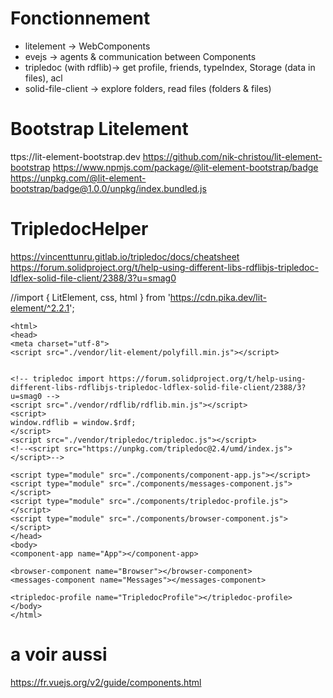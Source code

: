 # Fonctionnement
- litelement -> WebComponents
- evejs -> agents & communication between Components
- tripledoc (with rdflib)-> get profile, friends, typeIndex, Storage (data in files), acl
- solid-file-client -> explore folders, read files (folders & files)


# Bootstrap Litelement
ttps://lit-element-bootstrap.dev
https://github.com/nik-christou/lit-element-bootstrap
https://www.npmjs.com/package/@lit-element-bootstrap/badge
https://unpkg.com/@lit-element-bootstrap/badge@1.0.0/unpkg/index.bundled.js

# TripledocHelper
https://vincenttunru.gitlab.io/tripledoc/docs/cheatsheet
https://forum.solidproject.org/t/help-using-different-libs-rdflibjs-tripledoc-ldflex-solid-file-client/2388/3?u=smag0

//import { LitElement, css,  html } from 'https://cdn.pika.dev/lit-element/^2.2.1';

```
<html>
<head>
<meta charset="utf-8">
<script src="./vendor/lit-element/polyfill.min.js"></script>


<!-- tripledoc import https://forum.solidproject.org/t/help-using-different-libs-rdflibjs-tripledoc-ldflex-solid-file-client/2388/3?u=smag0 -->
<script src="./vendor/rdflib/rdflib.min.js"></script>
<script>
window.rdflib = window.$rdf;
</script>
<script src="./vendor/tripledoc/tripledoc.js"></script>
<!--<script src="https://unpkg.com/tripledoc@2.4/umd/index.js"></script>-->

<script type="module" src="./components/component-app.js"></script>
<script type="module" src="./components/messages-component.js"></script>
<script type="module" src="./components/tripledoc-profile.js"></script>
<script type="module" src="./components/browser-component.js"></script>
</head>
<body>
<component-app name="App"></component-app>

<browser-component name="Browser"></browser-component>
<messages-component name="Messages"></messages-component>

<tripledoc-profile name="TripledocProfile"></tripledoc-profile>
</body>
</html>

```
# a voir aussi
https://fr.vuejs.org/v2/guide/components.html
